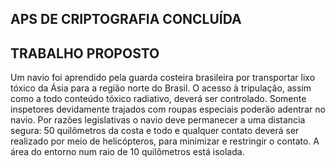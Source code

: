 APS DE CRIPTOGRAFIA CONCLUÍDA
---------------------------------
TRABALHO PROPOSTO
---------------------------------
Um navio foi aprendido pela guarda costeira brasileira
por transportar lixo tóxico da Ásia para a região norte do Brasil. O acesso à
tripulação, assim como a todo conteúdo tóxico radiativo, deverá ser
controlado. Somente inspetores devidamente trajados com roupas especiais
poderão adentrar no navio. Por razões legislativas o navio deve permanecer a
uma distancia segura: 50 quilômetros da costa e todo e qualquer contato
deverá ser realizado por meio de helicópteros, para minimizar e restringir o
contato. A área do entorno num raio de 10 quilômetros está isolada.
